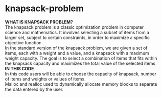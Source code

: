 # knapsack-problem
<b>WHAT IS KNAPSACK PROBLEM?</b>
<br>
The knapsack problem is a classic optimization problem in computer science and mathematics. It involves selecting a subset of items from a larger set, subject to certain constraints, in order to maximize a specific objective function.
<br>
In the standard version of the knapsack problem, we are given a set of items, each with a weight and a value, and a knapsack with a maximum weight capacity. The goal is to select a combination of items that fits within the knapsack capacity and maximizes the total value of the selected items.
<br>
<b>IN THIS CODE</b>
<br>
In this code users will be able to choose the capacity of knapsack, number of items and weights or values of items.
<br>
Malloc and realloc used to dynamically allocate memory blocks to separate the data entered by the user.
